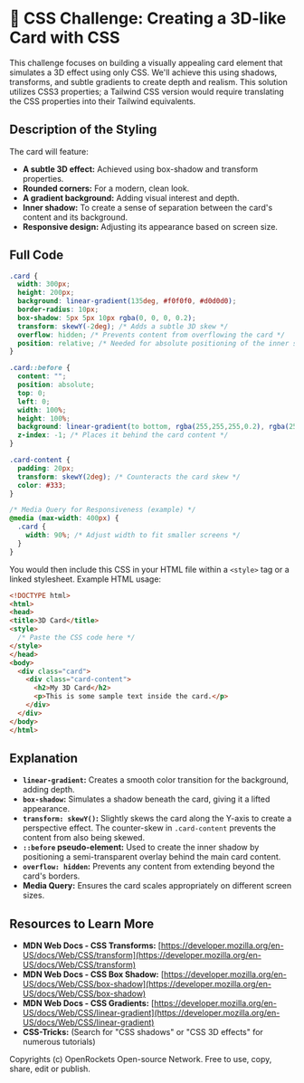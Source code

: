 # 🐞 CSS Challenge:  Creating a 3D-like Card with CSS


This challenge focuses on building a visually appealing card element that simulates a 3D effect using only CSS. We'll achieve this using shadows, transforms, and subtle gradients to create depth and realism.  This solution utilizes CSS3 properties; a Tailwind CSS version would require translating the CSS properties into their Tailwind equivalents.

## Description of the Styling

The card will feature:

* **A subtle 3D effect:** Achieved using box-shadow and transform properties.
* **Rounded corners:**  For a modern, clean look.
* **A gradient background:** Adding visual interest and depth.
* **Inner shadow:** To create a sense of separation between the card's content and its background.
* **Responsive design:**  Adjusting its appearance based on screen size.


## Full Code

```css
.card {
  width: 300px;
  height: 200px;
  background: linear-gradient(135deg, #f0f0f0, #d0d0d0);
  border-radius: 10px;
  box-shadow: 5px 5px 10px rgba(0, 0, 0, 0.2);
  transform: skewY(-2deg); /* Adds a subtle 3D skew */
  overflow: hidden; /* Prevents content from overflowing the card */
  position: relative; /* Needed for absolute positioning of the inner shadow */
}

.card::before {
  content: "";
  position: absolute;
  top: 0;
  left: 0;
  width: 100%;
  height: 100%;
  background: linear-gradient(to bottom, rgba(255,255,255,0.2), rgba(255,255,255,0)); /* Inner shadow */
  z-index: -1; /* Places it behind the card content */
}

.card-content {
  padding: 20px;
  transform: skewY(2deg); /* Counteracts the card skew */
  color: #333;
}

/* Media Query for Responsiveness (example) */
@media (max-width: 400px) {
  .card {
    width: 90%; /* Adjust width to fit smaller screens */
  }
}
```

You would then include this CSS in your HTML file within a `<style>` tag or a linked stylesheet.  Example HTML usage:

```html
<!DOCTYPE html>
<html>
<head>
<title>3D Card</title>
<style>
  /* Paste the CSS code here */
</style>
</head>
<body>
  <div class="card">
    <div class="card-content">
      <h2>My 3D Card</h2>
      <p>This is some sample text inside the card.</p>
    </div>
  </div>
</body>
</html>
```

## Explanation

* **`linear-gradient`:** Creates a smooth color transition for the background, adding depth.
* **`box-shadow`:**  Simulates a shadow beneath the card, giving it a lifted appearance.
* **`transform: skewY()`:**  Slightly skews the card along the Y-axis to create a perspective effect.  The counter-skew in `.card-content` prevents the content from also being skewed.
* **`::before` pseudo-element:**  Used to create the inner shadow by positioning a semi-transparent overlay behind the main card content.
* **`overflow: hidden`:** Prevents any content from extending beyond the card's borders.
* **Media Query:** Ensures the card scales appropriately on different screen sizes.


## Resources to Learn More

* **MDN Web Docs - CSS Transforms:** [https://developer.mozilla.org/en-US/docs/Web/CSS/transform](https://developer.mozilla.org/en-US/docs/Web/CSS/transform)
* **MDN Web Docs - CSS Box Shadow:** [https://developer.mozilla.org/en-US/docs/Web/CSS/box-shadow](https://developer.mozilla.org/en-US/docs/Web/CSS/box-shadow)
* **MDN Web Docs - CSS Gradients:** [https://developer.mozilla.org/en-US/docs/Web/CSS/linear-gradient](https://developer.mozilla.org/en-US/docs/Web/CSS/linear-gradient)
* **CSS-Tricks:** (Search for "CSS shadows" or "CSS 3D effects" for numerous tutorials)


Copyrights (c) OpenRockets Open-source Network. Free to use, copy, share, edit or publish.


